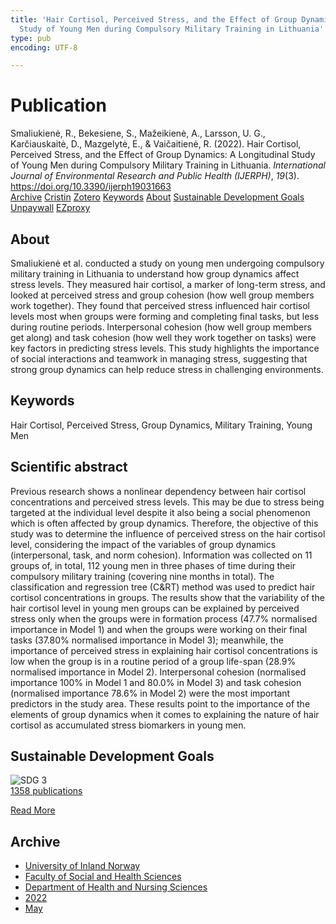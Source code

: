 ```yaml
---
title: 'Hair Cortisol, Perceived Stress, and the Effect of Group Dynamics: A Longitudinal
  Study of Young Men during Compulsory Military Training in Lithuania'
type: pub
encoding: UTF-8

---
```

<h1>Publication</h1>
<article id="csl-bib-container-NXENZEUY" class="csl-bib-container">
  <div class="csl-bib-body"> <div class="csl-entry">Smaliukienė, R., Bekesiene, S., Mažeikienė, A., Larsson, U. G., Karčiauskaitė, D., Mazgelytė, E., &#38; Vaičaitienė, R. (2022). Hair Cortisol, Perceived Stress, and the Effect of Group Dynamics: A Longitudinal Study of Young Men during Compulsory Military Training in Lithuania. <i>International Journal of Environmental Research and Public Health (IJERPH)</i>, <i>19</i>(3). <a href="https://doi.org/10.3390/ijerph19031663">https://doi.org/10.3390/ijerph19031663</a></div> </div>
  <div class="csl-bib-buttons">
    <a href="#taxonomy-article-NXENZEUY" alt="archive" class="csl-bib-button">Archive</a>
    <a href="https://app.cristin.no/results/show.jsf?id=2024494" alt="Cristin" class="csl-bib-button">Cristin</a>
    <a href="http://zotero.org/groups/5881554/items/NXENZEUY" alt="Zotero" class="csl-bib-button">Zotero</a>
    <a href="#keywords-article-NXENZEUY" alt="keywords" class="csl-bib-button">Keywords</a>
    <a href="#about-article-NXENZEUY" alt="about_pub" class="csl-bib-button">About</a>
    <a href="#sdg-article-NXENZEUY" alt="sdg" class="csl-bib-button">Sustainable Development Goals</a>
    <a href="https://www.mdpi.com/1660-4601/19/3/1663/pdf?version=1644401932" alt="Unpaywall" class="csl-bib-button">Unpaywall</a>
    <a href="https://www.mdpi.com/1660-4601/19/3/1663/pdf?version=1644401932" alt="EZproxy" class="csl-bib-button">EZproxy</a>
  </div>
  <div id="csl-bib-meta-container-NXENZEUY"></div>
</article>
<div id="csl-bib-meta-NXENZEUY" class="csl-bib-meta">
  <article id="about-article-NXENZEUY" class="about_pub-article">
    <h1>About</h1>
    Smaliukienė et al. conducted a study on young men undergoing compulsory military training in Lithuania to understand how group dynamics affect stress levels. They measured hair cortisol, a marker of long-term stress, and looked at perceived stress and group cohesion (how well group members work together). They found that perceived stress influenced hair cortisol levels most when groups were forming and completing final tasks, but less during routine periods. Interpersonal cohesion (how well group members get along) and task cohesion (how well they work together on tasks) were key factors in predicting stress levels. This study highlights the importance of social interactions and teamwork in managing stress, suggesting that strong group dynamics can help reduce stress in challenging environments.
  </article>
  <article id="keywords-article-NXENZEUY" class="keywords-article">
    <h1>Keywords</h1>
    Hair Cortisol, Perceived Stress, Group Dynamics, Military Training, Young Men
  </article>
  <article id="abstract-article-NXENZEUY" class="abstract-article">
    <h1>Scientific abstract</h1>
    Previous research shows a nonlinear dependency between hair cortisol concentrations and perceived stress levels. This may be due to stress being targeted at the individual level despite it also being a social phenomenon which is often affected by group dynamics. Therefore, the objective of this study was to determine the influence of perceived stress on the hair cortisol level, considering the impact of the variables of group dynamics (interpersonal, task, and norm cohesion). Information was collected on 11 groups of, in total, 112 young men in three phases of time during their compulsory military training (covering nine months in total). The classification and regression tree (C&RT) method was used to predict hair cortisol concentrations in groups. The results show that the variability of the hair cortisol level in young men groups can be explained by perceived stress only when the groups were in formation process (47.7% normalised importance in Model 1) and when the groups were working on their final tasks (37.80% normalised importance in Model 3); meanwhile, the importance of perceived stress in explaining hair cortisol concentrations is low when the group is in a routine period of a group life-span (28.9% normalised importance in Model 2). Interpersonal cohesion (normalised importance 100% in Model 1 and 80.0% in Model 3) and task cohesion (normalised importance 78.6% in Model 2) were the most important predictors in the study area. These results point to the importance of the elements of group dynamics when it comes to explaining the nature of hair cortisol as accumulated stress biomarkers in young men.
  </article>
  <article id="sdg-article-NXENZEUY" class="sdg-article">
    <h1>Sustainable Development Goals</h1>
    <div class="sdg-container"><div id="sdg3" class="sdg">
        <img src="{{< params subfolder >}}images/sdg/sdg03_en.png" class="image" alt="SDG 3">
        <div class="sdg-overlay">
          <a href="{{< params subfolder >}}en/archive/?sdg=3#archive" class="sdg-publication-count"><span>1358</span> publications</a>
          <p><a href="https://sdgs.un.org/goals/goal3" class="sdg-read-more">Read More</a></p>
        </div>
      </div></div>
  </article>
  <article id="taxonomy-article-NXENZEUY" class="taxonomy-article">
    <h1>Archive</h1>
    <ul>
      <li><a href="{{< params subfolder >}}en/archive/?key=3DCRN523">University of Inland Norway</a></li>
      <li><a href="{{< params subfolder >}}en/archive/?key=IDKFS3MX">Faculty of Social and Health Sciences</a></li>
      <li><a href="{{< params subfolder >}}en/archive/?key=GTV4ECMZ">Department of Health and Nursing Sciences</a></li>
      <li><a href="{{< params subfolder >}}en/archive/?key=558P36BB">2022</a></li>
      <li><a href="{{< params subfolder >}}en/archive/?key=RSIGAIHD">May</a></li>
    </ul>
  </article>
</div>
